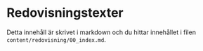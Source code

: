 ---
---
Redovisningstexter
=========================


Detta innehåll är skrivet i markdown och du hittar innehållet i filen `content/redovisning/00_index.md`.
